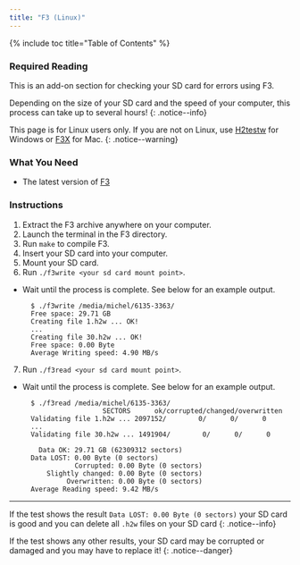 ```yaml
---
title: "F3 (Linux)"
---
```


{% include toc title="Table of Contents" %}

### Required Reading

This is an add-on section for checking your SD card for errors using F3.

Depending on the size of your SD card and the speed of your computer, this process can take up to several hours!
{: .notice--info}

This page is for Linux users only. If you are not on Linux, use [H2testw](h2testw-(windows)) for Windows or [F3X](f3x-(mac)) for Mac.
{: .notice--warning}

### What You Need

* The latest version of [F3](https://github.com/AltraMayor/f3/archive/v6.0.zip)

### Instructions

1. Extract the F3 archive anywhere on your computer.
2. Launch the terminal in the F3 directory.
3. Run `make` to compile F3.
4. Insert your SD card into your computer.
5. Mount your SD card.
6. Run `./f3write <your sd card mount point>`.
- Wait until the process is complete. See below for an example output.

		$ ./f3write /media/michel/6135-3363/
		Free space: 29.71 GB
		Creating file 1.h2w ... OK!
		...
		Creating file 30.h2w ... OK!
		Free space: 0.00 Byte
		Average Writing speed: 4.90 MB/s

7. Run `./f3read <your sd card mount point>`.
- Wait until the process is complete. See below for an example output.

		$ ./f3read /media/michel/6135-3363/
		                  SECTORS      ok/corrupted/changed/overwritten
		Validating file 1.h2w ... 2097152/        0/      0/      0
		...
		Validating file 30.h2w ... 1491904/        0/      0/      0

		  Data OK: 29.71 GB (62309312 sectors)
		Data LOST: 0.00 Byte (0 sectors)
			       Corrupted: 0.00 Byte (0 sectors)
			Slightly changed: 0.00 Byte (0 sectors)
			     Overwritten: 0.00 Byte (0 sectors)
		Average Reading speed: 9.42 MB/s

___

If the test shows the result `Data LOST: 0.00 Byte (0 sectors)` your SD card is good and you can delete all `.h2w` files on your SD card
{: .notice--info}

If the test shows any other results, your SD card may be corrupted or damaged and you may have to replace it!
{: .notice--danger}
